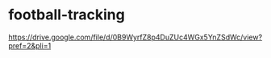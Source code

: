 # football-tracking

https://drive.google.com/file/d/0B9WyrfZ8p4DuZUc4WGx5YnZSdWc/view?pref=2&pli=1
